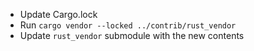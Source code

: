 - Update Cargo.lock
- Run `cargo vendor --locked ../contrib/rust_vendor`
- Update `rust_vendor` submodule with the new contents
